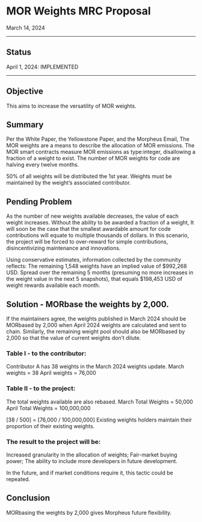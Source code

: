 # MOR Weights MRC Proposal
March 14, 2024

---

## Status
April 1, 2024: IMPLEMENTED

---

## Objective
This aims to increase the versatility of MOR weights.

## Summary
Per the White Paper, the Yellowstone Paper, and the Morpheus Email, The MOR weights are a means to describe the allocation of MOR emissions.
The MOR smart contracts measure MOR emissions as type:integer, disallowing a fraction of a weight to exist. 
The number of MOR weights for code are halving every twelve months.

50% of all weights will be distributed the 1st year.
Weights must be maintained by the weight’s associated contributor.
  
## Pending Problem

As the number of new weights available decreases, the value of each weight increases.  Without the ability to be awarded a fraction of a weight, It will soon be the case that the smallest awardable amount for code contributions will equate to multiple thousands of dollars.
In this scenario, the project will be forced to over-reward for simple contributions, disincentivizing maintenance and innovations.

Using conservative estimates, information collected by the community reflects:
The remaining 1,548 weights have an implied value of $992,268 USD. Spread over the remaining 5 months (presuming no more increases in the weight value in the next 5 snapshots), that equals $198,453 USD of weight rewards available each month.

## Solution - MORbase the weights by 2,000.
If the maintainers agree, the weights published in March 2024 should be MORbased by 2,000 when April 2024 weights are calculated and sent to chain.  Similarly, the remaining weight pool should also be MORbased by 2,000 so that the value of current weights don’t dilute. 

### Table I - to the contributor:
Contributor A has 38 weights in the March 2024 weights update.
March weights = 38
April weights = 76,000

### Table II - to the project:
The total weights available are also rebased. 
March Total Weights = 50,000
April Total Weights = 100,000,000

[38 / 500] = [76,000 / 100,000,000]
Existing weights holders maintain their proportion of their existing weights.

### The result to the project will be:
Increased granularity in the allocation of weights;
Fair-market buying power;
The ability to include more developers in future development.

In the future, and if market conditions require it, this tactic could be repeated. 

## Conclusion
MORbasing the weights by 2,000 gives Morpheus future flexibility. 
